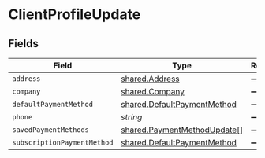 # ClientProfileUpdate


## Fields

| Field                                                                             | Type                                                                              | Required                                                                          | Description                                                                       |
| --------------------------------------------------------------------------------- | --------------------------------------------------------------------------------- | --------------------------------------------------------------------------------- | --------------------------------------------------------------------------------- |
| `address`                                                                         | [shared.Address](../../../sdk/models/shared/address.md)                           | :heavy_minus_sign:                                                                | N/A                                                                               |
| `company`                                                                         | [shared.Company](../../../sdk/models/shared/company.md)                           | :heavy_minus_sign:                                                                | N/A                                                                               |
| `defaultPaymentMethod`                                                            | [shared.DefaultPaymentMethod](../../../sdk/models/shared/defaultpaymentmethod.md) | :heavy_minus_sign:                                                                | N/A                                                                               |
| `phone`                                                                           | *string*                                                                          | :heavy_minus_sign:                                                                | N/A                                                                               |
| `savedPaymentMethods`                                                             | [shared.PaymentMethodUpdate](../../../sdk/models/shared/paymentmethodupdate.md)[] | :heavy_minus_sign:                                                                | N/A                                                                               |
| `subscriptionPaymentMethod`                                                       | [shared.DefaultPaymentMethod](../../../sdk/models/shared/defaultpaymentmethod.md) | :heavy_minus_sign:                                                                | N/A                                                                               |